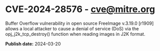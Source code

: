 # CVE-2024-28576 - cve@mitre.org

Buffer Overflow vulnerability in open source FreeImage v.3.19.0 [r1909] allows a local attacker to cause a denial of service (DoS) via the opj_j2k_tcp_destroy() function when reading images in J2K format.

**Publish date:** 2024-03-20
